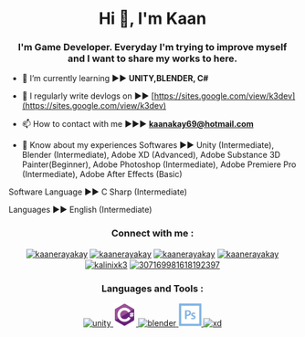 <h1 align="center">Hi 🥴, I'm Kaan</h1>
<h3 align="center">I'm Game Developer. Everyday I'm trying to improve myself and I want to share my works to here.</h3>

- 🌱 I’m currently learning ▶▶ **UNITY,BLENDER, C#**

- 📝 I regularly write devlogs on ▶▶ [https://sites.google.com/view/k3dev](https://sites.google.com/view/k3dev)

- 📫 How to contact with me ▶▶▶ **kaanakay69@hotmail.com**

- 📄 Know about my experiences 
Softwares ▶▶  Unity (Intermediate), Blender (Intermediate), Adobe XD (Advanced), Adobe Substance 3D Painter(Beginner), Adobe Photoshop (Intermediate), Adobe Premiere Pro (Intermediate), Adobe After Effects (Basic)

Software Language ▶▶ C Sharp (Intermediate)

Languages ▶▶ English (Intermediate)

<h3 align="center">Connect with me :</h3>
<p align="center">
  <a href="https://linkedin.com/in/kaanerayakay" target="blank"><img align="center" src="https://raw.githubusercontent.com/rahuldkjain/github-profile-readme-generator/master/src/images/icons/Social/linked-in-alt.svg" alt="kaanerayakay" height="30" width="40" /></a>
<a href="https://www.behance.net/kaanerayakay" target="blank"><img align="center" src="https://raw.githubusercontent.com/rahuldkjain/github-profile-readme-generator/master/src/images/icons/Social/behance.svg" alt="kaanerayakay" height="30" width="40" /></a>
<a href="https://www.youtube.com/c/kaanerayakay" target="blank"><img align="center" src="https://raw.githubusercontent.com/rahuldkjain/github-profile-readme-generator/master/src/images/icons/Social/youtube.svg" alt="kaanerayakay" height="30" width="40" /></a>
<a href="https://instagram.com/kaanerayakay" target="blank"><img align="center" src="https://raw.githubusercontent.com/rahuldkjain/github-profile-readme-generator/master/src/images/icons/Social/instagram.svg" alt="kaanerayakay" height="30" width="40" /></a>
<a href="https://twitter.com/kalinixk3" target="blank"><img align="center" src="https://raw.githubusercontent.com/rahuldkjain/github-profile-readme-generator/master/src/images/icons/Social/twitter.svg" alt="kalinixk3" height="30" width="40" /></a>
<a href="https://discordapp.com/users/307169981618192397 target="blank"><img align="center" src="https://raw.githubusercontent.com/rahuldkjain/github-profile-readme-generator/master/src/images/icons/Social/discord.svg" alt="307169981618192397" height="30" width="40" /></a>
</p>

<h3 align="center">Languages and Tools :</h3>
<p align="center"> <a href="https://unity.com/" target="_blank" rel="noreferrer"> <img src="https://www.vectorlogo.zone/logos/unity3d/unity3d-icon.svg" alt="unity" width="40" height="40"/> </a> <a href="https://www.w3schools.com/cs/" target="_blank" rel="noreferrer"> <img src="https://raw.githubusercontent.com/devicons/devicon/master/icons/csharp/csharp-original.svg" alt="csharp" width="40" height="40"/> </a> <a href="https://www.blender.org/" target="_blank" rel="noreferrer"> <img src="https://download.blender.org/branding/community/blender_community_badge_white.svg" alt="blender" width="40" height="40"/> </a> <a href="https://www.photoshop.com/en" target="_blank" rel="noreferrer"> <img src="https://raw.githubusercontent.com/devicons/devicon/master/icons/photoshop/photoshop-line.svg" alt="photoshop" width="40" height="40"/> </a>  <a href="https://www.adobe.com/products/xd.html" target="_blank" rel="noreferrer"> <img src="https://cdn.worldvectorlogo.com/logos/adobe-xd.svg" alt="xd" width="40" height="40"/> </a> </p>
